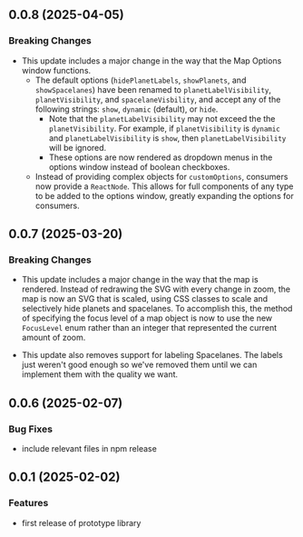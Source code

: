 ## 0.0.8 (2025-04-05)

### Breaking Changes

- This update includes a major change in the way that the Map Options window functions.
  - The default options (`hidePlanetLabels`, `showPlanets`, and `showSpacelanes`) have been renamed to `planetLabelVisibility`, `planetVisibility`, and `spacelaneVisbility`, and accept any of the following strings: `show`, `dynamic` (default), or `hide`.
    - Note that the `planetLabelVisibility` may not exceed the the `planetVisibility`. For example, if `planetVisibility` is `dynamic` and `planetLabelVisibility` is `show`, then `planetLabelVisibility` will be ignored.
    - These options are now rendered as dropdown menus in the options window instead of boolean checkboxes.
  - Instead of providing complex objects for `customOptions`, consumers now provide a `ReactNode`. This allows for full components of any type to be added to the options window, greatly expanding the options for consumers.

## 0.0.7 (2025-03-20)

### Breaking Changes

- This update includes a major change in the way that the map is rendered. Instead of redrawing the SVG with every change in zoom, the map is now an SVG that is scaled, using CSS classes to scale and selectively hide planets and spacelanes. To accomplish this, the method of specifying the focus level of a map object is now to use the new `FocusLevel` enum rather than an integer that represented the current amount of zoom.

- This update also removes support for labeling Spacelanes. The labels just weren't good enough so we've removed them until we can implement them with the quality we want.

## 0.0.6 (2025-02-07)

### Bug Fixes

- include relevant files in npm release

## 0.0.1 (2025-02-02)

### Features

- first release of prototype library
